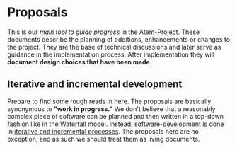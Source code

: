 # Proposals

This is our *main tool to guide progress* in the Atem-Project. These documents
describe the planning of additions, enhancements or changes to the project.
They are the base of technical discussions and later serve as guidance in the
implementation process. After implementation they will **document design choices
that have been made.**

## Iterative and incremental development

Prepare to find some rough reads in here. The proposals are basically synonymous
to **"work in progress."** We don't believe that a reasonably complex piece of
software can be planned and then written in a top-down fashion like in the
[Waterfall model](https://en.wikipedia.org/wiki/Waterfall_model). Instead,
software-development is done in [iterative and incremental processes](https://en.wikipedia.org/wiki/Iterative_and_incremental_development).
The proposals here are no exception, and as such we should treat them as living
documents.
